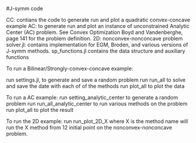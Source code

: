 #J-symm code

CC: contians the code to generate run and plot a quadratic convex-concave example
AC: to generate run and plot an instance of unconstrained Analytic Center (AC) problem.
See Convex Optimization Boyd and Vandenberghe, page 141 for the problem definition.
2D: nonconvex-nonconcave problem
solver.jl: contains implementation for EGM, Broden, and  various versions of J-symm methods.
sp_functions.jl contains the data structure and auxiliary functions

To run a Bilinear/Strongly-convex-concave example:

run settings.jl, to generate and save a  random problem
run run_all to solve and save the date with each of of the methods
run plot_all to plot the data


To run a AC example:
run setting_analytic_center to generate a random problem
run run_all_analytic_center to run various methods on the problem
run plot_all to plot the result

To run the 2D example:
run run_plot_2D_X where X is the method name will run the X method from 12 initial point on the nonconvex-nonconcave problem.
